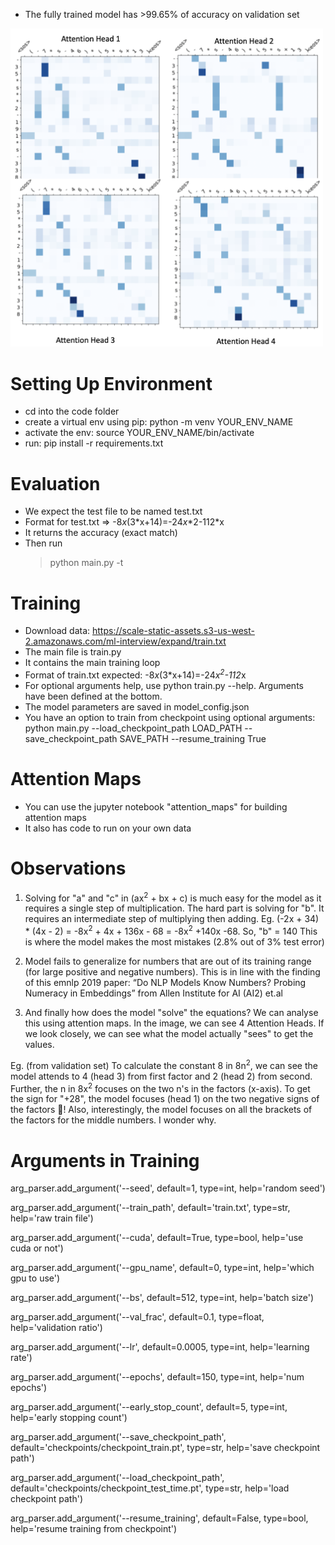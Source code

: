 * The fully trained model has >99.65% of accuracy on validation set

<img src="maps.png" alt="Drawing" style="width: 500px;"/>

# Setting Up Environment
* cd into the code folder
* create a virtual env using pip: python -m venv YOUR_ENV_NAME
* activate the env: source YOUR_ENV_NAME/bin/activate
* run: pip install -r requirements.txt

# Evaluation

* We expect the test file to be named test.txt
* Format for test.txt => -8*x*(3\*x+14)=-24*x*\*2-112\*x
* It returns the accuracy (exact match)
* Then run
     > python main.py -t


# Training
* Download data:  https://scale-static-assets.s3-us-west-2.amazonaws.com/ml-interview/expand/train.txt
* The main file is train.py
* It contains the main training loop
* Format of train.txt expected: -8*x*(3\*x+14)=-24*x<sup>2</sup>-112*x
* For optional arguments help, use python train.py --help. Arguments have been defined at the bottom.
* The model parameters are saved in model_config.json
* You have an option to train from checkpoint using optional arguments: python main.py --load_checkpoint_path LOAD_PATH --save_checkpoint_path SAVE_PATH --resume_training True

# Attention Maps
* You can use the jupyter notebook "attention_maps" for building attention maps
* It also has code to run on your own data

# Observations
1. Solving for "a" and "c" in (ax<sup>2</sup> + bx + c) is much easy for the model as it requires a single step of multiplication. The hard part is solving for "b". It requires an intermediate step of multiplying then adding. Eg. (-2x + 34) * (4x - 2) = -8x<sup>2</sup> + 4x + 136x - 68 = -8x<sup>2</sup> +140x -68. So, "b" = 140
This is where the model makes the most mistakes (2.8% out of 3% test error)

2. Model fails to generalize for numbers that are out of its training range (for large positive and negative numbers). This is in line with the finding of this emnlp 2019 paper: “Do NLP Models Know Numbers? Probing Numeracy in Embeddings”
from Allen Institute for AI (AI2) et.al

3. And finally how does the model "solve" the equations? We can analyse this using attention maps. In the image, we can see 4 Attention Heads. If we look closely, we can see what the model actually "sees" to get the values.

Eg. (from validation set) To calculate the constant 8 in 8n<sup>2</sup>, we can see the model attends to 4 (head 3) from first factor and 2 (head 2) from second.
Further, the n in 8x<sup>2</sup> focuses on the two n's in the factors (x-axis).
To get the sign for "+28", the model focuses (head 1) on the two negative signs of the factors 🤯! Also, interestingly, the model focuses on all the brackets of the factors for the middle numbers. I wonder why.


# Arguments in Training

arg_parser.add_argument('--seed', default=1, type=int, help='random seed')

arg_parser.add_argument('--train_path', default='train.txt', type=str, help='raw train file')

arg_parser.add_argument('--cuda', default=True, type=bool, help='use cuda or not')

arg_parser.add_argument('--gpu_name', default=0, type=int, help='which gpu to use')

arg_parser.add_argument('--bs', default=512, type=int, help='batch size')

arg_parser.add_argument('--val_frac', default=0.1, type=float, help='validation ratio')

arg_parser.add_argument('--lr', default=0.0005, type=int, help='learning rate')

arg_parser.add_argument('--epochs', default=150, type=int, help='num epochs')

arg_parser.add_argument('--early_stop_count', default=5, type=int, help='early stopping count')

arg_parser.add_argument('--save_checkpoint_path', default='checkpoints/checkpoint_train.pt', type=str, help='save checkpoint path')

arg_parser.add_argument('--load_checkpoint_path', default='checkpoints/checkpoint_test_time.pt', type=str, help='load checkpoint path')

arg_parser.add_argument('--resume_training', default=False, type=bool, help='resume training from checkpoint')
